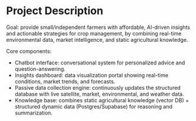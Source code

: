# Project Description

Goal: provide small/independent farmers with affordable, AI-driven insights and actionable strategies for crop management, by combining real-time environmental data, market intelligence, and static agricultural knowledge.

Core components:

- Chatbot interface: conversational system for personalized advice and question-answering.
- Insights dashboard: data visualization portal showing real-time conditions, market trends, and forecasts.
- Passive data collection engine: continuously updates the structured database with live satellite, market, environmental, and weather data.
- Knowledge base: combines static agricultural knowledge (vector DB) + structured dynamic data (Postgres/Supabase) for reasoning and summarization.
